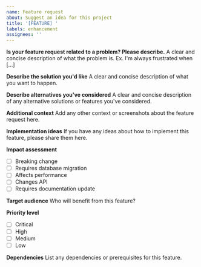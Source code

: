 ```yaml
---
name: Feature request
about: Suggest an idea for this project
title: '[FEATURE] '
labels: enhancement
assignees: ''
---
```


**Is your feature request related to a problem? Please describe.**
A clear and concise description of what the problem is. Ex. I'm always frustrated when [...]

**Describe the solution you'd like**
A clear and concise description of what you want to happen.

**Describe alternatives you've considered**
A clear and concise description of any alternative solutions or features you've considered.

**Additional context**
Add any other context or screenshots about the feature request here.

**Implementation ideas**
If you have any ideas about how to implement this feature, please share them here.

**Impact assessment**
- [ ] Breaking change
- [ ] Requires database migration
- [ ] Affects performance
- [ ] Changes API
- [ ] Requires documentation update

**Target audience**
Who will benefit from this feature?

**Priority level**
- [ ] Critical
- [ ] High
- [ ] Medium
- [ ] Low

**Dependencies**
List any dependencies or prerequisites for this feature. 